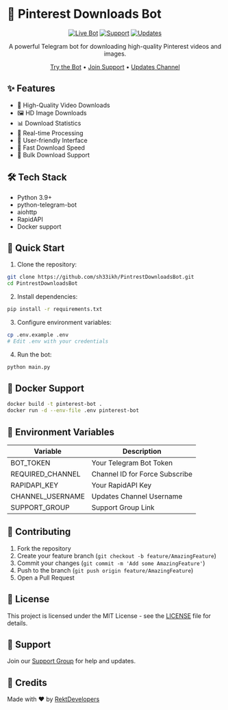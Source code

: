 # 🚀 Pinterest Downloads Bot

<div align="center">

[![Live Bot](https://img.shields.io/badge/Live%20Bot-Telegram-blue?style=for-the-badge&logo=telegram)](https://t.me/PintrestDownloadsBot)
[![Support](https://img.shields.io/badge/Support-Group-green?style=for-the-badge&logo=telegram)](https://t.me/+qmQRKWhcIM81NjQ1)
[![Updates](https://img.shields.io/badge/Updates-Channel-blue?style=for-the-badge&logo=telegram)](https://t.me/RektDevelopers)

A powerful Telegram bot for downloading high-quality Pinterest videos and images.

[Try the Bot](https://t.me/PintrestDownloadsBot) • [Join Support](https://t.me/+qmQRKWhcIM81NjQ1) • [Updates Channel](https://t.me/RektDevelopers)

</div>

## ✨ Features

- 🎥 High-Quality Video Downloads
- 🖼️ HD Image Downloads
- 📊 Download Statistics
- 🔄 Real-time Processing
- 👥 User-friendly Interface
- 🚀 Fast Download Speed
- 💫 Bulk Download Support

## 🛠 Tech Stack

- Python 3.9+
- python-telegram-bot
- aiohttp
- RapidAPI
- Docker support

## 🚀 Quick Start

1. Clone the repository:
```bash
git clone https://github.com/sh33ikh/PintrestDownloadsBot.git
cd PintrestDownloadsBot
```

2. Install dependencies:
```bash
pip install -r requirements.txt
```

3. Configure environment variables:
```bash
cp .env.example .env
# Edit .env with your credentials
```

4. Run the bot:
```bash
python main.py
```

## 🐳 Docker Support

```bash
docker build -t pinterest-bot .
docker run -d --env-file .env pinterest-bot
```

## 📝 Environment Variables

| Variable | Description |
|----------|-------------|
| BOT_TOKEN | Your Telegram Bot Token |
| REQUIRED_CHANNEL | Channel ID for Force Subscribe |
| RAPIDAPI_KEY | Your RapidAPI Key |
| CHANNEL_USERNAME | Updates Channel Username |
| SUPPORT_GROUP | Support Group Link |

## 👥 Contributing

1. Fork the repository
2. Create your feature branch (`git checkout -b feature/AmazingFeature`)
3. Commit your changes (`git commit -m 'Add some AmazingFeature'`)
4. Push to the branch (`git push origin feature/AmazingFeature`)
5. Open a Pull Request

## 📄 License

This project is licensed under the MIT License - see the [LICENSE](LICENSE) file for details.

## 💬 Support

Join our [Support Group](https://t.me/+qmQRKWhcIM81NjQ1) for help and updates.

## 🌟 Credits

Made with ❤️ by [RektDevelopers](https://t.me/RektDevelopers)
